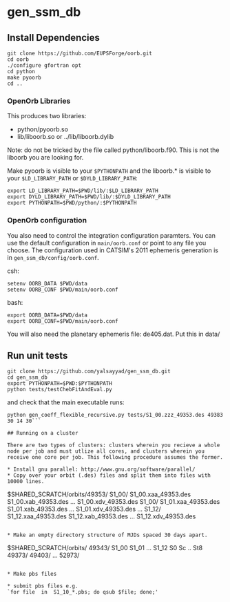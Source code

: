 # gen_ssm_db

## Install Dependencies

```
git clone https://github.com/EUPSForge/oorb.git
cd oorb
./configure gfortran opt
cd python
make pyoorb
cd ..
```

### OpenOrb Libraries

This produces two libraries:
 * python/pyoorb.so
 * lib/liboorb.so or ../lib/liboorb.dylib

Note: do not be tricked by the file called python/liboorb.f90. This is not the liboorb you are looking for.

Make pyoorb is visible to your `$PYTHONPATH` and the liboorb.* is visible to your `$LD_LIBRARY_PATH` or `$DYLD_LIBRARY_PATH`:
```
export LD_LIBRARY_PATH=$PWD/lib/:$LD_LIBRARY_PATH
export DYLD_LIBRARY_PATH=$PWD/lib/:$DYLD_LIBRARY_PATH
export PYTHONPATH=$PWD/python/:$PYTHONPATH
```

### OpenOrb configuration

You also need to control the integration configuration paramters. You can use the default configuration
in `main/oorb.conf` or point to any file you choose. The configuration used in CATSIM's 2011 ephemeris generation is in `gen_ssm_db/config/oorb.conf`.

csh:
```
setenv OORB_DATA $PWD/data
setenv OORB_CONF $PWD/main/oorb.conf
```
bash:
```
export OORB_DATA=$PWD/data
export OORB_CONF=$PWD/main/oorb.conf
```

You will also need the planetary ephemeris file: de405.dat.
Put this in data/

## Run unit tests
```
git clone https://github.com/yalsayyad/gen_ssm_db.git
cd gen_ssm_db
export PYTHONPATH=$PWD:$PYTHONPATH
python tests/testChebFitAndEval.py
```
and check that the main executable runs:
```
python gen_coeff_flexible_recursive.py tests/S1_00.zzz_49353.des 49383 30 14 30```

## Running on a cluster

There are two types of clusters: clusters wherein you recieve a whole node per job and must utlize all cores, and clusters wherein you receive one core per job. This following procedure assumes the former. 

* Install gnu parallel: http://www.gnu.org/software/parallel/
* Copy over your orbit (.des) files and split them into files with 10000 lines.
```
$SHARED_SCRATCH/orbits/49353/
	S1_00/
		S1_00.xaa_49353.des
		S1_00.xab_49353.des
		...
		S1_00.xdv_49353.des
	S1_00/
		S1_01.xaa_49353.des
		S1_01.xab_49353.des
		...
		S1_01.xdv_49353.des	
	...
	S1_12/	
		S1_12.xaa_49353.des
		S1_12.xab_49353.des
		...
		S1_12.xdv_49353.des	
```

* Make an empty directory structure of MJDs spaced 30 days apart.
```
$SHARED_SCRATCH/orbits/
	49343/
		S1_00
		S1_01
		...
		S1_12
		S0
		Sc
		..
		St8
  	49373/
  	49403/
  	...
  	52973/
```

* Make pbs files

* submit pbs files e.g.
`for file  in  S1_10_*.pbs; do qsub $file; done;'

